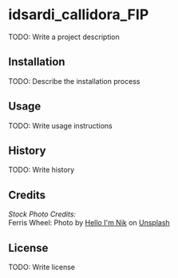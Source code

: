 # idsardi_callidora_FIP

TODO: Write a project description
## Installation
TODO: Describe the installation process
## Usage
TODO: Write usage instructions
## History
TODO: Write history
## Credits
_Stock Photo Credits:_
<br>
Ferris Wheel: Photo by <a href="https://unsplash.com/@helloimnik?utm_source=unsplash&utm_medium=referral&utm_content=creditCopyText">Hello I'm Nik</a> on <a href="https://unsplash.com/s/photos/ferris-wheel?utm_source=unsplash&utm_medium=referral&utm_content=creditCopyText">Unsplash</a>
  

## License
TODO: Write license
